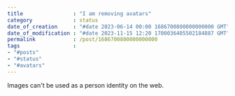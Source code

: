 ```yaml
---
title                : "I am removing avatars"
category             : status
date_of_creation     : "#date 2023-06-14 00:00 1686700800000000000 GMT"
date_of_modification : "#date 2023-11-15 12:20 1700036405502184887 GMT"
permalink            : /post/1686700800000000000
tags                 :
- "#posts"
- "#status"
- "#avatars"
---
```

Images can't be used as a person identity on the web.
